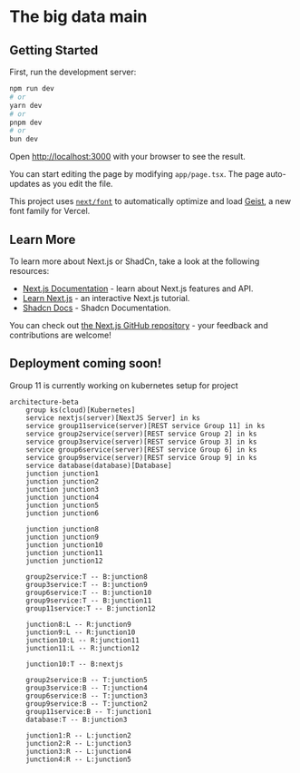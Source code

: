 # The big data main

## Getting Started

First, run the development server:

```bash
npm run dev
# or
yarn dev
# or
pnpm dev
# or
bun dev
```

Open [http://localhost:3000](http://localhost:3000) with your browser to see the result.

You can start editing the page by modifying `app/page.tsx`. The page auto-updates as you edit the file.

This project uses [`next/font`](https://nextjs.org/docs/app/building-your-application/optimizing/fonts) to automatically optimize and load [Geist](https://vercel.com/font), a new font family for Vercel.

## Learn More

To learn more about Next.js or ShadCn, take a look at the following resources:

- [Next.js Documentation](https://nextjs.org/docs) - learn about Next.js features and API.
- [Learn Next.js](https://nextjs.org/learn) - an interactive Next.js tutorial.
- [Shadcn Docs](https://ui.shadcn.com/) - Shadcn Documentation.

You can check out [the Next.js GitHub repository](https://github.com/vercel/next.js) - your feedback and contributions are welcome!

## Deployment coming soon!

Group 11 is currently working on kubernetes setup for project

```mermaid
architecture-beta
    group ks(cloud)[Kubernetes]
    service nextjs(server)[NextJS Server] in ks
    service group11service(server)[REST service Group 11] in ks   
    service group2service(server)[REST service Group 2] in ks   
    service group3service(server)[REST service Group 3] in ks   
    service group6service(server)[REST service Group 6] in ks   
    service group9service(server)[REST service Group 9] in ks   
    service database(database)[Database]
    junction junction1
    junction junction2
    junction junction3
    junction junction4
    junction junction5
    junction junction6

    junction junction8
    junction junction9
    junction junction10
    junction junction11
    junction junction12

    group2service:T -- B:junction8
    group3service:T -- B:junction9
    group6service:T -- B:junction10
    group9service:T -- B:junction11
    group11service:T -- B:junction12

    junction8:L -- R:junction9
    junction9:L -- R:junction10
    junction10:L -- R:junction11
    junction11:L -- R:junction12

    junction10:T -- B:nextjs

    group2service:B -- T:junction5
    group3service:B -- T:junction4
    group6service:B -- T:junction3
    group9service:B -- T:junction2
    group11service:B -- T:junction1
    database:T -- B:junction3

    junction1:R -- L:junction2
    junction2:R -- L:junction3
    junction3:R -- L:junction4
    junction4:R -- L:junction5
```


